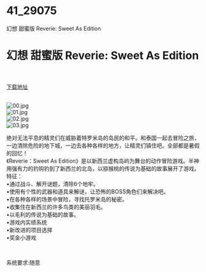 # 41_29075
幻想 甜蜜版 Reverie: Sweet As Edition
# 幻想 甜蜜版 Reverie: Sweet As Edition
 <br/></br>
[下载地址](https://www.switch520.cc/article/29075 "下载地址")
<br/></br>

<p><img title="00.jpg" src="https://www.switch520.cc/muke_img/2022_04_03_32b602498a94f.jpg" alt="00.jpg"><br>
<img title="01.jpg" src="https://www.switch520.cc/muke_img/2022_04_03_e384372a49a14.jpg" alt="01.jpg"><br>
<img title="02.jpg" src="https://www.switch520.cc/muke_img/2022_04_03_e66cfa1e28e81.jpg" alt="02.jpg"><br>
<img title="03.jpg" src="https://www.switch520.cc/muke_img/2022_04_03_a2c1f689b0508.jpg" alt="03.jpg"></p>
<p>绝对无法平息的精灵们在威胁着特罗米岛的岛民的和平。和泰国一起去冒险之旅，一边清除危险的地下城，一边去各种各样的地方，让精灵们镇住吧。全部都是暑假的回忆！<br>
《Reverie：Sweet As Edition》是以新西兰虚构岛屿为舞台的动作冒险游戏。半神用强有力的钓钩钓到了新西兰的北岛，以猕猴桃的传说为基础的故事展开了游戏。<br>
特征：<br>
•通过战斗、解开谜题，清除6个地牢。<br>
•使用有个性的武器和道具来解谜，让恐怖的BOSS角色们来解决吧。<br>
•在各种各样的场景中冒险，寻找托罗米岛的秘密。<br>
•收集住在新西兰的许多鸟类的美丽羽毛。<br>
•以毛利的传说为基础的故事。<br>
•游戏内实绩系统<br>
•新改进的项目选择<br>
•奖金小游戏</p>
<p>&nbsp;</p>
<p>系统要求:随意</p>



